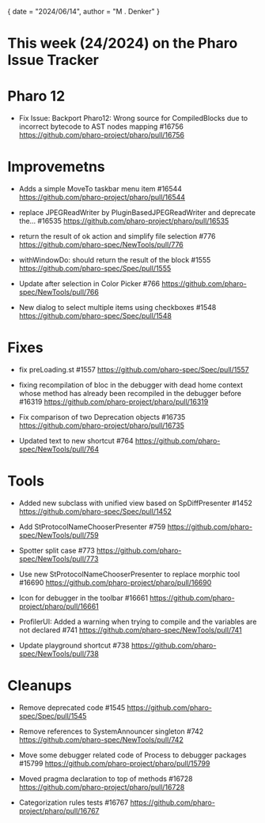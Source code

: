 {
	date = "2024/06/14",
	author = "M . Denker"
}



# This week (24/2024) on the Pharo Issue Tracker



# Pharo 12

- Fix Issue: Backport Pharo12: Wrong source for CompiledBlocks due to incorrect bytecode to AST nodes mapping #16756
	https://github.com/pharo-project/pharo/pull/16756


# Improvemetns

- Adds a simple MoveTo taskbar menu item #16544
	https://github.com/pharo-project/pharo/pull/16544
	
- replace JPEGReadWriter by PluginBasedJPEGReadWriter and deprecate the… #16535
	https://github.com/pharo-project/pharo/pull/16535
	
- return the result of ok action and simplify file selection #776
	https://github.com/pharo-spec/NewTools/pull/776
	
- withWindowDo: should return the result of the block #1555
	https://github.com/pharo-spec/Spec/pull/1555

- Update after selection in Color Picker #766
	https://github.com/pharo-spec/NewTools/pull/766
	
- New dialog to select multiple items using checkboxes #1548
	https://github.com/pharo-spec/Spec/pull/1548


# Fixes

- fix preLoading.st #1557
	https://github.com/pharo-spec/Spec/pull/1557

- fixing recompilation of bloc in the debugger with dead home context whose method has already been recompiled in the debugger before #16319
	https://github.com/pharo-project/pharo/pull/16319

- Fix comparison of two Deprecation objects #16735
	https://github.com/pharo-project/pharo/pull/16735

- Updated text to new shortcut #764
	https://github.com/pharo-spec/NewTools/pull/764


# Tools

- Added new subclass with unified view based on SpDiffPresenter #1452
	https://github.com/pharo-spec/Spec/pull/1452

- Add StProtocolNameChooserPresenter #759
	https://github.com/pharo-spec/NewTools/pull/759

- Spotter split case #773
	https://github.com/pharo-spec/NewTools/pull/773

- Use new StProtocolNameChooserPresenter to replace morphic tool #16690
	https://github.com/pharo-project/pharo/pull/16690
	
- Icon for debugger in the toolbar #16661
	https://github.com/pharo-project/pharo/pull/16661
	
- ProfilerUI: Added a warning when trying to compile and the variables are not declared #741
	https://github.com/pharo-spec/NewTools/pull/741
	
- Update playground shortcut #738
	https://github.com/pharo-spec/NewTools/pull/738


# Cleanups

- Remove deprecated code #1545
	https://github.com/pharo-spec/Spec/pull/1545

- Remove references to SystemAnnouncer singleton #742
	https://github.com/pharo-spec/NewTools/pull/742

- Move some debugger related code of Process to debugger packages #15799
	https://github.com/pharo-project/pharo/pull/15799

- Moved pragma declaration to top of methods #16728
	https://github.com/pharo-project/pharo/pull/16728

- Categorization rules tests #16767
	https://github.com/pharo-project/pharo/pull/16767